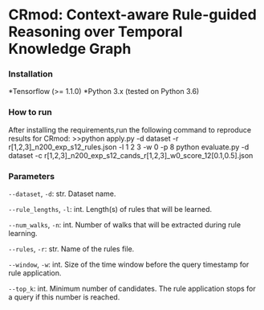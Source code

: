 # CRmod: Context-aware Rule-guided Reasoning over Temporal Knowledge Graph

<h3>Installation </h3>

*Tensorflow (>= 1.1.0)
*Python 3.x (tested on Python 3.6)

<h3> How to run </h3>
After installing the requirements,run the following command to reproduce results for CRmod:
>>python apply.py -d dataset -r r[1,2,3]_n200_exp_s12_rules.json -l 1 2 3 -w 0 -p 8 python evaluate.py -d dataset -c r[1,2,3]_n200_exp_s12_cands_r[1,2,3]_w0_score_12[0.1,0.5].json

<h3> Parameters </h3>

`--dataset`, `-d`: str. Dataset name.

`--rule_lengths`, `-l`: int. Length(s) of rules that will be learned.

`--num_walks`, `-n`: int. Number of walks that will be extracted during rule learning.

`--rules`, `-r`: str. Name of the rules file.

`--window`, `-w`: int. Size of the time window before the query timestamp for rule application.

`--top_k`: int. Minimum number of candidates. The rule application stops for a query if this number is reached.
